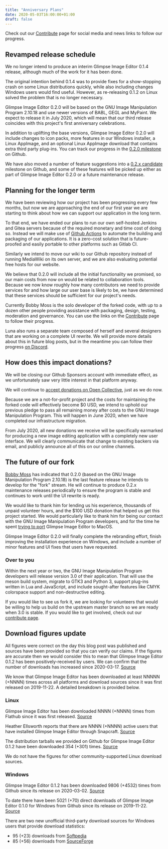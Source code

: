 ```yaml
---
title: "Anniversary Plans"
date: 2020-05-03T16:00:00+01:00
draft: false
---
```

Check out our [Contribute](/contribute/) page for social media and news links to follow our progress.

## Revamped release schedule
We no longer intend to produce an interim Glimpse Image Editor 0.1.4 release, although much of the work for it has been done.

The original intention behind 0.1.4 was to provide fixes for a show-stopping crash on some Linux distributions quickly, while also including changes Windows users would find useful. However, as re-releasing 0.1.2 on Linux solved the problem that is no longer necessary.

Glimpse Image Editor 0.2.0 will be based on the GNU Image Manipulation Program 2.10.18 and use newer versions of BABL, GEGL and MyPaint. We expect to release it in July 2020, which will mean that our third release coincides with this project's first anniversary celebrations.

In addition to uplifting the base versions, Glimpse Image Editor 0.2.0 will include changes to icon packs, more features in our Windows installer, a Linux AppImage, and an optional Linux AppImage download that contains extra third party plug-ins. You can track our progress in the [0.2.0 milestone](https://github.com/glimpse-editor/Glimpse/milestone/12) on Github.

We have also moved a number of feature suggestions into a [0.2.x candidate](https://github.com/glimpse-editor/Glimpse/milestone/5) milestone on Github, and some of these features will be picked up either as part of Glimpse Image Editor 0.2.0 or a future maintenance release.

## Planning for the longer term
We have been reviewing how our project has been progressing every few months, but now we are approaching the end of our first year we are starting to think about how we can support our application in the long term.

To that end, we have ended our plans to run our own self-hosted Jenkins and Gitea servers because of the required monetary and time cost of doing so. Instead we will make use of [Github Actions](https://github.com/features/actions) to automate the building and packaging of our applications. It is a zero-cost solution that is future-proofed and easily portable to other platforms such as Gitlab CI.

Similarly we intend to move our wiki to our Github repository instead of running MediaWiki on its own server, and we are also evaluating potential free hosts for our website.

We believe that 0.2.0 will include all the initial functionality we promised, so our main costs from now on would be related to collaboration tools. Because we now know roughly how many contributors we need to provide services for and how large our user base is likely to be, we have determined that these services should be sufficient for our project's needs.

Currently Bobby Moss is the solo developer of the forked code, with up to a dozen other people providing assistance with packaging, design, testing, moderation and governance. You can use the links on the [Contribute](/contribute/) page to follow their progress.

Luna also runs a separate team composed of herself and several designers that are working on a complete UI rewrite. We will provide more details about this in future blog posts, but in the meantime you can follow their progress [on Discord](https://discord.gg/hZhRceq).

## How does this impact donations?
We will be closing our Github Sponsors account with immediate effect, as we unfortunately saw very little interest in that platform anyway. 

We will continue to [accept donations on Open Collective](https://opencollective.com/glimpse), just as we do now.

Because we are a not-for-profit project and the costs for maintaining the forked code will effectively become $0 USD, we intend to uphold our previous pledge to pass all remaining money after costs to the GNU Image Manipulation Program. This will happen in June 2020, when we have completed our infrastructure migration.

From July 2020, all new donations we receive will be specifically earmarked for producing a new image editing application with a completely new user interface. We will clearly communicate that change to existing backers via email, and publicly announce all of this on our online channels.

## The future of our fork
[Bobby Moss](http://trechnex.freeshell.org/) has indicated that 0.2.0 (based on the GNU Image Manipulation Program 2.10.18) is the last feature release he intends to develop for the "fork" stream. He will continue to produce 0.2.x maintenance releases periodically to ensure the program is stable and continues to work until the UI rewrite is ready.

We would like to thank him for lending us his experience, thousands of unpaid volunteer hours, and the $100 USD donation that helped us get this project started. We would particularly like to thank him for being our contact with the GNU Image Manipulation Program developers, and for the time he spent [trying to port](https://github.com/glimpse-editor/Glimpse/issues/227#issuecomment-620214794) Glimpse Image Editor to MacOS.

Glimpse Image Editor 0.2.0 will finally complete the rebranding effort, finish improving the installation experience on Windows, and include a number of minor features and UI fixes that users have requested.

### Over to you
Within the next year or two, the GNU Image Manipulation Program developers will release version 3.0 of their application. That will use the meson build system, migrate to GTK3 and Python 3, support plug-ins written in Lua and JavaScript, and include sought-after features like CMYK colorspace support and non-destructive editing.

If you would like to see us fork it, we are looking for volunteers that would be willing to help us build on the upstream master branch so we are ready when 3.0 is stable. If you would like to get involved, check out our [contribute page](/contribute/).

## Download figures update
All figures were correct on the day this blog post was published and sources have been provided so that you can verify our claims. If the figures are accurate then we would consider this to mean that Glimpse Image Editor 0.1.2 has been positively-received by users. We can confirm that the number of downloads has increased since 2020-03-17. [Source](/posts/changing-plans/)

We know that Glimpse Image Editor has been downloaded at least NNNNN (+NNNN) times across all platforms and download sources since it was first released on 2019-11-22. A detailed breakdown is provided below.

### Linux
Glimpse Image Editor has been downloaded NNNN (+NNNN) times from Flathub since it was first released. [Source](https://gitlab.com/ahayzen/flathub-api-stats-generator)

Heather Ellsworth reports that there are NNNN (+NNNN) active users that have installed Glimpse Image Editor through Snapcraft. [Source](/glimpse-snap-2020-03-14.png)

The distribution tarballs we provided on Github for Glimpse Image Editor 0.1.2 have been downloaded 354 (+301) times. [Source](https://somsubhra.com/github-release-stats/?username=glimpse-editor&repository=Glimpse)

We do not have the figures for other community-supported Linux download sources.

### Windows
Glimpse Image Editor 0.1.2 has been downloaded 9806 (+4532) times from Github since its release on 2020-03-02. [Source](https://somsubhra.com/github-release-stats/?username=glimpse-editor&repository=Glimpse)

To date there have been 5021 (+70) direct downloads of Glimpse Image Editor 0.1.0 for Windows from Github since its release on 2019-11-22. [Source](https://somsubhra.com/github-release-stats/?username=glimpse-editor&repository=Glimpse)

There are two new unofficial third-party download sources for Windows users that provide download statistics:

* 95 (+23) downloads from [Softpedia](https://www.softpedia.com/dyn-search.php?search_term=glimpse)
* 85 (+56) downloads from [SourceForge](https://sourceforge.net/projects/glimpse-image-editor/)
